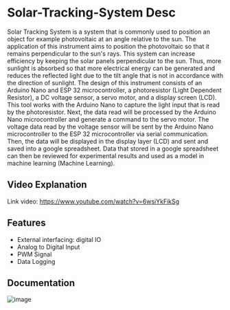 # Solar-Tracking-System Desc
Solar Tracking System is a system that is commonly used to position an object for example photovoltaic at an angle relative to the sun. The application of this instrument aims to position the photovoltaic so that it remains perpendicular to the sun's rays. This system can increase efficiency by keeping the solar panels perpendicular to the sun. Thus, more sunlight is absorbed so that more electrical energy can be generated and reduces the reflected light due to the tilt angle that is not in accordance with the direction of sunlight. The design of this instrument consists of an Arduino Nano and ESP 32 microcontroller, a photoresistor (Light Dependent Resistor), a DC voltage sensor, a servo motor, and a display screen (LCD). This tool works with the Arduino Nano to capture the light input that is read by the photoresistor. Next, the data read will be processed by the Arduino Nano microcontroller and generate a command to the servo motor. The voltage data read by the voltage sensor will be sent by the Arduino Nano microcontroller to the ESP 32 microcontroller via serial communication. Then, the data will be displayed in the display layer (LCD) and sent and saved into a google spreadsheet. Data that
stored in a google spreadsheet can then be reviewed for experimental results and used as a model in machine learning (Machine Learning).

## Video Explanation
Link video: https://www.youtube.com/watch?v=6wsiYkFikSg

## Features
* External interfacing: digital IO
* Analog to Digital Input
* PWM Signal
* Data Logging

## Documentation
![image](https://user-images.githubusercontent.com/59172520/149669419-7dd3e398-4885-40fa-b368-04b8d0b1e9d9.png)

